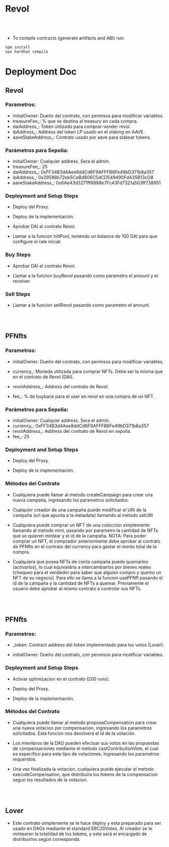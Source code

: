 # Revol
<br></br>

- To compile contracts (generate artifacts and ABI) run:
```
npm install
npx hardhat compile
```
 

# Deployment Doc

## Revol
### Parametros:
- initialOwner: Dueño del contrato, con permisos para modificar variables.
- treasureFee_: % que se destina al treasury en cada compra.
- daiAddress_: Token utilizado para comprar-vender revol.
- lpAddress_: Address del token LP usado en el staking en AAVE.
- aaveStakeAddress_: Contrato usado por aave para stakear tokens.

### Parámetros para Sepolia:
- initialOwner: Cualquier address. Sera el admin.
- treasureFee_: 25
- daiAddress_: 0xFF34B3d4Aee8ddCd6F9AFFFB6Fe49bD371b8a357
- lpAddress_: 0x29598b72eb5CeBd806C5dCD549490FdA35B13cD8
- aaveStakeAddress_: 0x6Ae43d3271ff6888e7Fc43Fd7321a503ff738951

### Deployment and Setup Steps

- Deploy del Proxy.

- Deploy de la implementación.

- Aprobar DAI al contrato Revol.

- Llamar a la funcion InitPool, teniendo un balance de 100 DAI para que configure el rate inicial.


### Buy Steps

- Aprobar DAI al contrato Revol.

- Llamar a la funcion buyRevol pasando como parametro el amount y el receiver.


### Sell Steps

- Llamar a la funcion sellRevol pasando como parametro el amount.

<br></br>

## PFNfts
### Parametros:
- initialOwner: Dueño del contrato, con permisos para modificar variables.

- currency_: Moneda utilizada para comprar NFTs. Debe ser la misma que en el contrato de Revol (DAI).

- revolAddress_: Address del contrato de Revol.

- fee_: % de buyback para el user en revol en una compra de un NFT.

### Parámetros para Sepolia:
- initialOwner: Cualquier address. Sera el admin.
- currency_: 0xFF34B3d4Aee8ddCd6F9AFFFB6Fe49bD371b8a357
- revolAddress_: Address del contrato de Revol en sepolia.
- fee_: 25


### Deployment and Setup Steps

- Deploy del Proxy.

- Deploy de la implementación.


### Métodos del Contrato

- Cualquiera puede llamar al metodo createCampaign para crear una nueva campaña, ingresando los parametros solicitados.

- Cualquier creador de una campaña puede modificar el URI de la campaña (url que apunta a la metadata) llamando al metodo setURI

- Cualquiera puede comprar un NFT de una coleccion simplemente llamando al metodo mint, pasando por parametro la cantidad de NFTs que se quieren mintear y el id de la campaña. NOTA: Para poder comprar un NFT, el comprador anteriormente debe aprobar al contrato de PFNfts en el contrato del currency para gastar el monto total de la compra.

- Cualquiera que posea NFTs de cierta campaña puede quemarlos (activarlos), lo cual equivaldría a intercambiarlos por bienes reales (chequeo para el vendedor para saber que alguien compro y quemo un NFT de su negocio). Para ello se llama a la funcion usePFNft pasando el id de la campaña y la cantidad de NFTs a quemar. Previamente el usuario debe aprobar al mismo contrato a controlar sus NFTs.

<br></br>

## PFNfts
### Parametros:
- _token: Contract address del token implementado para los votos (Lover).

- initialOwner: Dueño del contrato, con permisos para modificar variables.

### Deployment and Setup Steps

- Activar optimizacion en el contrato (200 runs).

- Deploy del Proxy.

- Deploy de la implementación.


### Métodos del Contrato

- Cualquiera puede llamar al metodo proposeCompensation para crear una nueva votacion por compensacion, ingresando los parametros solicitados. Esta funcion nos devolverá el id de la votación.

- Los miembros de la DAO pueden efectuar sus votos en las propuestas de compensaciones mediante el método castContributionVote, el cual es especifico para este tipo de votaciones, ingresando los parametros requeridos.

- Una vez finalizada la votacion, cualquiera puede ejecutar el metodo executeCompensation, que distribuira los tokens de la compensacion segun los resultados de la votacion.

<br></br>

## Lover
- Este contrato simplemente se le hace deploy y esta preparado para ser usado en DAOs mediante el standard ERC20Votes. Al creador se le mintearan la totalidad de los tokens, y este será el encargado de distribuirlos según corresponda.
